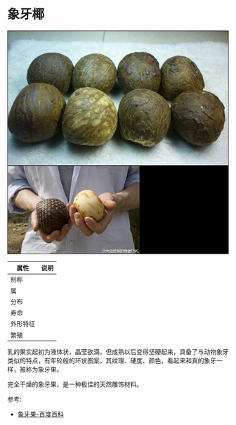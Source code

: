 # 象牙椰

![](01.jpg)

|属性|说明|
| ---- | ---- |
| 别称||
| 属||
| 分布||
| 寿命||
| 外形特征||
| 繁殖||

乳的果实起初为液体状，晶莹欲滴，但成熟以后变得坚硬起来，具备了与动物象牙类似的特点，有年轮般的环状图案，其纹理、硬度、颜色，看起来和真的象牙一样，被称为象牙果。

完全干燥的象牙果，是一种极佳的天然雕饰材料。

参考:
- [象牙果-百度百科](https://baike.baidu.com/item/%E8%B1%A1%E7%89%99%E6%9E%9C?fromModule=lemma_search-box)
